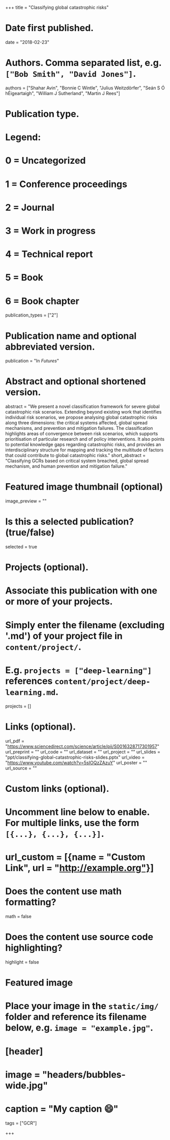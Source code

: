 +++
title = "Classifying global catastrophic risks"

# Date first published.
date = "2018-02-23"

# Authors. Comma separated list, e.g. `["Bob Smith", "David Jones"]`.
authors = ["Shahar Avin", "Bonnie C Wintle", "Julius Weitzdörfer", "Seán S Ó hÉigeartaigh", "William J Sutherland", "Martin J Rees"]

# Publication type.
# Legend:
# 0 = Uncategorized
# 1 = Conference proceedings
# 2 = Journal
# 3 = Work in progress
# 4 = Technical report
# 5 = Book
# 6 = Book chapter
publication_types = ["2"]

# Publication name and optional abbreviated version.
publication = "In *Futures*"

# Abstract and optional shortened version.
abstract = "We present a novel classification framework for severe global catastrophic risk scenarios. Extending beyond existing work that identifies individual risk scenarios, we propose analysing global catastrophic risks along three dimensions: the critical systems affected, global spread mechanisms, and prevention and mitigation failures. The classification highlights areas of convergence between risk scenarios, which supports prioritisation of particular research and of policy interventions. It also points to potential knowledge gaps regarding catastrophic risks, and provides an interdisciplinary structure for mapping and tracking the multitude of factors that could contribute to global catastrophic risks."
short_abstract = "Classifying GCRs based on critical system breached, global spread mechanism, and human prevention and mitigation failure."

# Featured image thumbnail (optional)
image_preview = ""

# Is this a selected publication? (true/false)
selected = true

# Projects (optional).
#   Associate this publication with one or more of your projects.
#   Simply enter the filename (excluding '.md') of your project file in `content/project/`.
#   E.g. `projects = ["deep-learning"]` references `content/project/deep-learning.md`.
projects = []

# Links (optional).
url_pdf = "https://www.sciencedirect.com/science/article/pii/S0016328717301957"
url_preprint = ""
url_code = ""
url_dataset = ""
url_project = ""
url_slides = "ppt/classifying-global-catastrophic-risks-slides.pptx"
url_video = "https://www.youtube.com/watch?v=5sIOQzZAzuY"
url_poster = ""
url_source = ""

# Custom links (optional).
#   Uncomment line below to enable. For multiple links, use the form `[{...}, {...}, {...}]`.
# url_custom = [{name = "Custom Link", url = "http://example.org"}]

# Does the content use math formatting?
math = false

# Does the content use source code highlighting?
highlight = false

# Featured image
# Place your image in the `static/img/` folder and reference its filename below, e.g. `image = "example.jpg"`.
# [header]
# image = "headers/bubbles-wide.jpg"
# caption = "My caption 😄"

tags = ["GCR"]

+++


